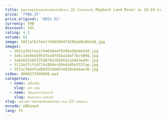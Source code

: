 ```yaml
---
title: คุณภาพสูงปลอมแปลงขอบรถสีดําเงา 22 นิ้วเหมาะกับ Maybach Land Rover ล้อ 18-24 นิ้วสภาพใหม่
price: '7786.37'
price_original: '8651.52'
currency: THB
discount: 10%
rating: 4.5
volume: 81
image: S921a7b1fee1f4465844f929bed0a9e5dd.jpg
images:
  - S921a7b1fee1f4465844f929bed0a9e5dd.jpg
  - Sebc15e0bd39547ea9f556a18af7bc506Q.jpg
  - Sa645876853754878a3b56b52a4d43ed9r.jpg
  - S112e37cfc6f14c8b9ec60eda45e531fap.jpg
  - S5fac5844fad84555ab6b7e036e6deae1K.jpg
video: 4000273360998.mp4
categories:
  - name: เครื่องมือ
    slug: เคร-องม
  - name: วัดและการวิเคราะห์
    slug: ดและการว-เคราะห
slug: ณภาพส-งปลอมแปลงขอบรถส-าเงา-22-วเหมาะก
encode: oBGonp4
lang: th
---
```

  